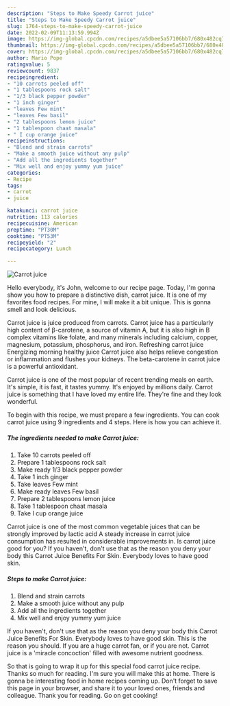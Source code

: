 ```yaml
---
description: "Steps to Make Speedy Carrot juice"
title: "Steps to Make Speedy Carrot juice"
slug: 1764-steps-to-make-speedy-carrot-juice
date: 2022-02-09T11:13:59.994Z
image: https://img-global.cpcdn.com/recipes/a5dbee5a57106bb7/680x482cq70/carrot-juice-recipe-main-photo.jpg
thumbnail: https://img-global.cpcdn.com/recipes/a5dbee5a57106bb7/680x482cq70/carrot-juice-recipe-main-photo.jpg
cover: https://img-global.cpcdn.com/recipes/a5dbee5a57106bb7/680x482cq70/carrot-juice-recipe-main-photo.jpg
author: Mario Pope
ratingvalue: 5
reviewcount: 9837
recipeingredient:
- "10 carrots peeled off"
- "1 tablespoons rock salt"
- "1/3 black pepper powder"
- "1 inch ginger"
- "leaves Few mint"
- "leaves Few basil"
- "2 tablespoons lemon juice"
- "1 tablespoon chaat masala"
- " I cup orange juice"
recipeinstructions:
- "Blend and strain carrots"
- "Make a smooth juice without any pulp"
- "Add all the ingredients together"
- "Mix well and enjoy yummy yum juice"
categories:
- Recipe
tags:
- carrot
- juice

katakunci: carrot juice 
nutrition: 113 calories
recipecuisine: American
preptime: "PT30M"
cooktime: "PT53M"
recipeyield: "2"
recipecategory: Lunch

---
```



![Carrot juice](https://img-global.cpcdn.com/recipes/a5dbee5a57106bb7/680x482cq70/carrot-juice-recipe-main-photo.jpg)

Hello everybody, it's John, welcome to our recipe page. Today, I'm gonna show you how to prepare a distinctive dish, carrot juice. It is one of my favorites food recipes. For mine, I will make it a bit unique. This is gonna smell and look delicious.

Carrot juice is juice produced from carrots. Carrot juice has a particularly high content of β-carotene, a source of vitamin A, but it is also high in B complex vitamins like folate, and many minerals including calcium, copper, magnesium, potassium, phosphorus, and iron. Refreshing carrot juice Energizing morning healthy juice Carrot juice also helps relieve congestion or inflammation and flushes your kidneys. The beta-carotene in carrot juice is a powerful antioxidant.

Carrot juice is one of the most popular of recent trending meals on earth. It's simple, it is fast, it tastes yummy. It's enjoyed by millions daily. Carrot juice is something that I have loved my entire life. They're fine and they look wonderful.


To begin with this recipe, we must prepare a few ingredients. You can cook carrot juice using 9 ingredients and 4 steps. Here is how you can achieve it.

<!--inarticleads1-->

##### The ingredients needed to make Carrot juice:

1. Take 10 carrots peeled off
1. Prepare 1 tablespoons rock salt
1. Make ready 1/3 black pepper powder
1. Take 1 inch ginger
1. Take leaves Few mint
1. Make ready leaves Few basil
1. Prepare 2 tablespoons lemon juice
1. Take 1 tablespoon chaat masala
1. Take  I cup orange juice


Carrot juice is one of the most common vegetable juices that can be strongly improved by lactic acid A steady increase in carrot juice consumption has resulted in considerable improvements in. Is carrot juice good for you? If you haven't, don't use that as the reason you deny your body this Carrot Juice Benefits For Skin. Everybody loves to have good skin. 

<!--inarticleads2-->

##### Steps to make Carrot juice:

1. Blend and strain carrots
1. Make a smooth juice without any pulp
1. Add all the ingredients together
1. Mix well and enjoy yummy yum juice


If you haven't, don't use that as the reason you deny your body this Carrot Juice Benefits For Skin. Everybody loves to have good skin. This is the reason you should. If you are a huge carrot fan, or if you are not. Carrot juice is a 'miracle concoction' filled with awesome nutrient goodness. 

So that is going to wrap it up for this special food carrot juice recipe. Thanks so much for reading. I'm sure you will make this at home. There is gonna be interesting food in home recipes coming up. Don't forget to save this page in your browser, and share it to your loved ones, friends and colleague. Thank you for reading. Go on get cooking!
